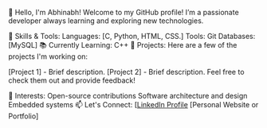 👋 Hello, I'm Abhinabh!
Welcome to my GitHub profile!
I’m a passionate developer always learning and exploring new technologies.

🔧 Skills & Tools:
Languages: [C, Python, HTML, CSS.]
Tools: Git
Databases: [MySQL]
📚 Currently Learning: C++
🚀 Projects:
Here are a few of the projects I'm working on:

[Project 1] - Brief description.
[Project 2] - Brief description.
Feel free to check them out and provide feedback!

🌱 Interests:
Open-source contributions
Software architecture and design
Embedded systems
📫 Let's Connect:
[[LinkedIn Profile](https://www.linkedin.com/in/abhinabh-raj-das-33b69b31a/)
[Personal Website or Portfolio]

<!---
AbhinabhRajDas/AbhinabhRajDas is a ✨ special ✨ repository because its `README.md` (this file) appears on your GitHub profile.
You can click the Preview link to take a look at your changes.
--->
